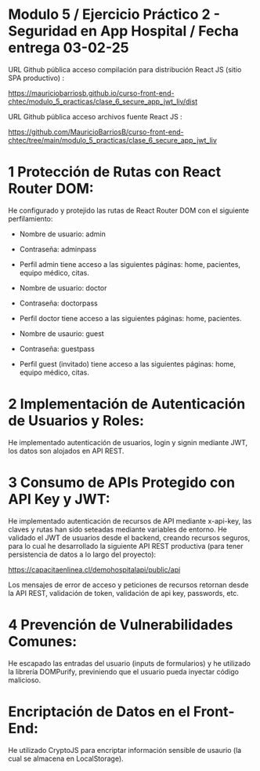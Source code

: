 # Modulo 5 / Ejercicio Práctico 2 - Seguridad en App Hospital / Fecha entrega 03-02-25

URL Github pública acceso compilación para distribución React JS (sitio SPA productivo) :

https://mauriciobarriosb.github.io/curso-front-end-chtec/modulo_5_practicas/clase_6_secure_app_jwt_liv/dist

URL Github pública acceso archivos fuente React JS :

https://github.com/MauricioBarriosB/curso-front-end-chtec/tree/main/modulo_5_practicas/clase_6_secure_app_jwt_liv


# 1 Protección de Rutas con React Router DOM:

He configurado y protejido las rutas de React Router DOM con el siguiente perfilamiento:

* Nombre de usuario: admin
* Contraseña: adminpass
* Perfil admin tiene acceso a las siguientes páginas: home, pacientes, equipo médico, citas.

* Nombre de usuario: doctor
* Contraseña: doctorpass
* Perfil doctor tiene acceso a las siguientes páginas: home, pacientes.

* Nombre de usaurio: guest 
* Contraseña: guestpass
* Perfil guest (invitado) tiene acceso a las siguientes páginas:  home, equipo médico, citas.

# 2 Implementación de Autenticación de Usuarios y Roles:

He implementado autenticación de usuarios, login y signin mediante JWT, los datos son alojados en API REST.

# 3 Consumo de APIs Protegido con API Key y JWT:

He implementado autenticación de recursos de API mediante x-api-key, las claves y rutas han sido seteadas mediante variables de entorno.
He validado el JWT de usuarios desde el backend, creando recursos seguros, para lo cual he desarrollado la siguiente API REST productiva (para tener persistencia de datos a lo largo del proyecto):

https://capacitaenlinea.cl/demohospitalapi/public/api

Los mensajes de error de acceso y peticiones de recursos retornan desde la API REST, validación de token, validación de api key, passwords, etc.

# 4 Prevención de Vulnerabilidades Comunes:

He escapado las entradas del usuario (inputs de formularios) y he utilizado la librería DOMPurify, previniendo que el usuario pueda inyectar código malicioso.

# Encriptación de Datos en el Front-End:

He utilizado CryptoJS para encriptar información sensible de usaurio (la cual se almacena en LocalStorage).